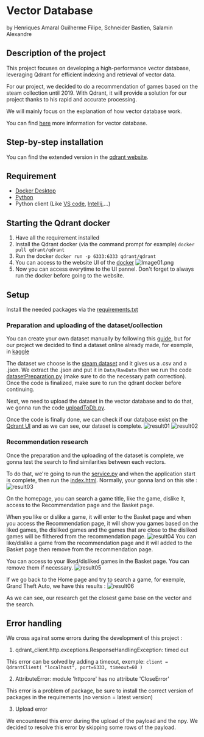 # Vector Database
by Henriques Amaral Guilherme Filipe, Schneider Bastien, Salamin Alexandre


## Description of the project

This project focuses on developing a high-performance vector database, leveraging Qdrant for efficient indexing and retrieval of vector data.

For our project, we decided to do a recommendation of games based on the steam collection until 2019. With Qdrant, it will provide a solution for our project thanks to his rapid and accurate processing.

We will mainly focus on the explanation of how vector database work.

You can find [here](Documents/vector.md)  more information for vector database.

## Step-by-step installation
You can find the extended version in the [qdrant website](https://qdrant.tech/).

## Requirement

 - [Docker Desktop](https://www.docker.com/products/docker-desktop/)
 - [Python](https://www.python.org/downloads/)
 - Python client (Like [VS code](https://code.visualstudio.com/download), [Intellij](https://www.jetbrains.com/idea/download/?section=windows),...)

##  Starting the Qdrant docker

1. Have all the requirement installed
2. Install the Qdrant docker (via the command prompt for example)
```docker pull qdrant/qdrant```
3. Run the docker
``docker run -p 6333:6333 qdrant/qdrant``
4. You can access to the website UI of the [docker](http://localhost:6333/dashboard)
![Image01.png](Documents/Images/Image01.png)
5. Now you can access everytime to the UI pannel. Don't forget to always run the docker before going to the website.

## Setup

Install the needed packages via the [requirements.txt](requirements.txt)

### Preparation and uploading of the dataset/collection

You can create your own dataset manually by following this [guide](https://qdrant.tech/documentation/quick-start/#create-a-collection), but for our project we decided to find a dataset online already made, for exemple, in [kaggle](https://www.kaggle.com/datasets)

The dataset we choose is the [steam dataset](https://www.kaggle.com/datasets/deepann/80000-steam-games-dataset?resource=download) and it gives us a .csv and a .json. We extract the .json and put it in ``Data/RawData`` then we run the code [datasetPreparation.py](Code/datasetPreparation.py) (make sure to do the necessary path correction). Once the code is finalized, make sure to run the qdrant docker before continuing.

Next, we need to upload the dataset in the vector database and to do that, we gonna run the code [uploadToDb.py](Code/uploadToDb.py).

Once the code is finally done, we can check if our database exist on the [Qdrant UI](http://localhost:6333/dashboard#/collections) and as we can see, our dataset is complete.
![result01](Documents/Images/result01.png) ![result02](Documents/Images/result02.png)

### Recommendation research

Once the preparation and the uploading of the dataset is complete, we gonna test the search to find similarities between each vectors.

To do that, we're going to run the [service.py](Code/service.py) and when the application start is complete, then run the [index.html](static/index.html). Normally, your gonna land on this site : ![result03](Documents/Images/result03.png)

On the homepage, you can search a game title, like the game, dislike it, access to the Recommendation page and the Basket page.

When you like or dislike a game, it will enter to the Basket page and when you access the Recommendation page, it will show you games based on the liked games, the disliked games and the games that are close to the disliked games will be filthered from the recommendation page. ![result04](Documents/Images/result04.png)
You can like/dislike a game from the recommendation page and it will added to the Basket page then remove from the recommendation page.

You can access to your liked/disliked games in the Basket page. You can remove them if necessary. ![result05](Documents/Images/result05.png)

If we go back to the Home page and try to search a game, for exemple, Grand Theft Auto, we have this results : ![result06](Documents/Images/result06.png)

As we can see, our research get the closest game base on the vector and the search.

## Error handling
We cross against some errors during the development of this project :

1.  qdrant_client.http.exceptions.ResponseHandlingException: timed out

This error can be solved by adding a timeout, exemple:
``
client = QdrantClient(
    "localhost",
    port=6333,
    timeout=60
)
``

2.  AttributeError: module 'httpcore' has no attribute 'CloseError'

This error is a problem of package, be sure to install the correct version of packages in the requirements (no version = latest version)

3.  Upload error

We encountered this error during the upload of the payload and the npy. We decided to resolve this error by skipping some rows of the payload.